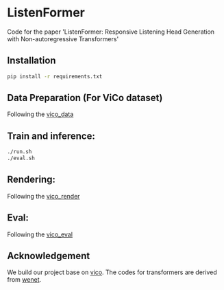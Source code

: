# ListenFormer
Code for the paper 'ListenFormer: Responsive Listening Head Generation with Non-autoregressive Transformers'

## Installation
```bash
pip install -r requirements.txt
```
## Data Preparation (For ViCo dataset)
Following the [vico_data](https://github.com/dc3ea9f/vico_challenge_baseline?tab=readme-ov-file#data-preparation)

## Train and inference:
```bash
./run.sh
./eval.sh
```

## Rendering:
Following the [vico_render](https://github.com/dc3ea9f/vico_challenge_baseline?tab=readme-ov-file#render-to-videos)

## Eval:
Following the [vico_eval](https://github.com/dc3ea9f/vico_challenge_baseline?tab=readme-ov-file#evaluation)


## Acknowledgement 
We build our project base on [vico](https://github.com/dc3ea9f/vico_challenge_baseline). The codes for transformers are derived from [wenet](https://github.com/wenet-e2e/wenet/tree/main/wenet/transformer).
